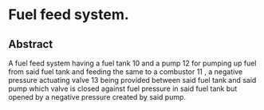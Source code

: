 # Fuel feed system.

## Abstract
A fuel feed system having a fuel tank 10 and a pump 12 for pumping up fuel from said fuel tank and feeding the same to a combustor 11 , a negative pressure actuating valve 13 being provided between said fuel tank and said pump which valve is closed against fuel pressure in said fuel tank but opened by a negative pressure created by said pump.